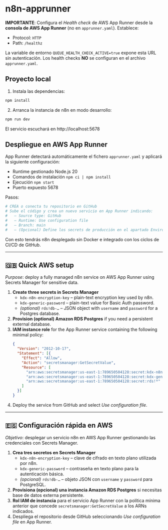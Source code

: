 # n8n-apprunner

**IMPORTANTE**: Configura el _Health check_ de AWS App Runner desde la **consola de AWS App Runner** (no en `apprunner.yaml`). Establece:
- Protocol: `HTTP`
- Path: `/healthz`

La variable de entorno `QUEUE_HEALTH_CHECK_ACTIVE=true` expone esta URL sin autenticación. Los health checks **NO** se configuran en el archivo `apprunner.yaml`.

## Proyecto local

1. Instala las dependencias:

```bash
npm install
```

2. Arranca la instancia de n8n en modo desarrollo:

```bash
npm run dev
```

El servicio escuchará en http://localhost:5678

## Despliegue en AWS App Runner

App Runner detectará automáticamente el fichero `apprunner.yaml` y aplicará la siguiente configuración:

- Runtime gestionado Node.js 20
- Comandos de instalación `npm ci | npm install`
- Ejecución `npm start`
- Puerto expuesto 5678

Pasos:

```bash
# CREA o conecta tu repositorio en GitHub
# Sube el código y crea un nuevo servicio en App Runner indicando:
#   – Source type: GitHub
#   – Runtime: Use configuration file
#   – Branch: main
#   – (Opcional) Define los secrets de producción en el apartado Environment variables / Secrets
```

Con esto tendrás n8n desplegado sin Docker e integrado con los ciclos de CI/CD de GitHub.

---

## 🇬🇧 Quick AWS setup

*Purpose*: deploy a fully managed n8n service on AWS App Runner using Secrets Manager for sensitive data.

1. **Create three secrets in Secrets Manager**
   * `kdx-n8n-encryption-key` – plain-text encryption key used by n8n.
   * `kdx-generic-password` – plain-text value for Basic Auth password.
   * *(optional)* `rds!db-…` – JSON object with `username` and `password` for a Postgres database.
2. **Provision (optional) Amazon RDS Postgres** if you need a persistent external database.
3. **IAM instance role** for the App Runner service containing the following minimal policy:
   ```json
   {
     "Version": "2012-10-17",
     "Statement": [{
       "Effect": "Allow",
       "Action": "secretsmanager:GetSecretValue",
       "Resource": [
         "arn:aws:secretsmanager:us-east-1:789650504128:secret:kdx-n8n-encryption-key-*",
         "arn:aws:secretsmanager:us-east-1:789650504128:secret:kdx-generic-password-*",
         "arn:aws:secretsmanager:us-east-1:789650504128:secret:rds!*"  
       ]
     }]
   }
   ```
4. Deploy the service from GitHub and select *Use configuration file*.

---

## 🇪🇸 Configuración rápida en AWS

*Objetivo*: desplegar un servicio n8n en AWS App Runner gestionando las credenciales con Secrets Manager.

1. **Crea tres secretos en Secrets Manager**
   * `kdx-n8n-encryption-key` – clave de cifrado en texto plano utilizada por n8n.
   * `kdx-generic-password` – contraseña en texto plano para la autenticación básica.
   * *(opcional)* `rds!db-…` – objeto JSON con `username` y `password` para PostgreSQL.
2. **Provisiona (opcional) una instancia Amazon RDS Postgres** si necesitas base de datos externa persistente.
3. **Rol IAM de instancia** para el servicio App Runner con la política mínima anterior que concede `secretsmanager:GetSecretValue` a los ARNs indicados.
4. Despliega el repositorio desde GitHub seleccionando *Use configuration file* en App Runner.